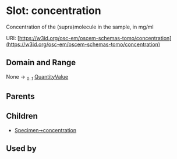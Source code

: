 
# Slot: concentration

Concentration of the (supra)molecule in the sample, in mg/ml

URI: [https://w3id.org/osc-em/oscem-schemas-tomo/concentration](https://w3id.org/osc-em/oscem-schemas-tomo/concentration)


## Domain and Range

None &#8594;  <sub>0..1</sub> [QuantityValue](QuantityValue.md)

## Parents


## Children

 *  [Specimen➞concentration](Specimen_concentration.md)

## Used by

